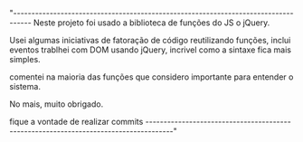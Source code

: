 "-----------------------------------------------------------------------------------
Neste projeto foi usado a biblioteca de funções do JS o jQuery.


Usei algumas iniciativas de fatoração de código reutilizando funções, inclui eventos 
trablhei com DOM usando jQuery, incrivel como a sintaxe fica mais simples.

comentei na maioria das funções que considero importante para entender o sistema.


No mais, muito obrigado.


fique a vontade de realizar commits
-------------------------------------------------------------------------------------"